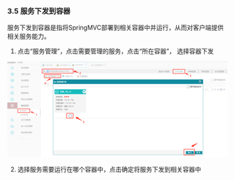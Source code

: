 ### 3.5 服务下发到容器

服务下发到容器是指将SpringMVC部署到相关容器中并运行，从而对客户端提供相关服务能力。

1. 点击“服务管理”，点击需要管理的服务，点击“所在容器”， 选择容器下发


![](img/service-container-select.png)

2. 选择服务需要运行在哪个容器中，点击确定将服务下发到相关容器中